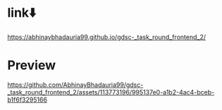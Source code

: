 # link⬇️
https://abhinaybhadauria99.github.io/gdsc-_task_round_frontend_2/
# Preview

https://github.com/AbhinayBhadauria99/gdsc-_task_round_frontend_2/assets/113773196/995137e0-a1b2-4ac4-bceb-b1f6f3295166

